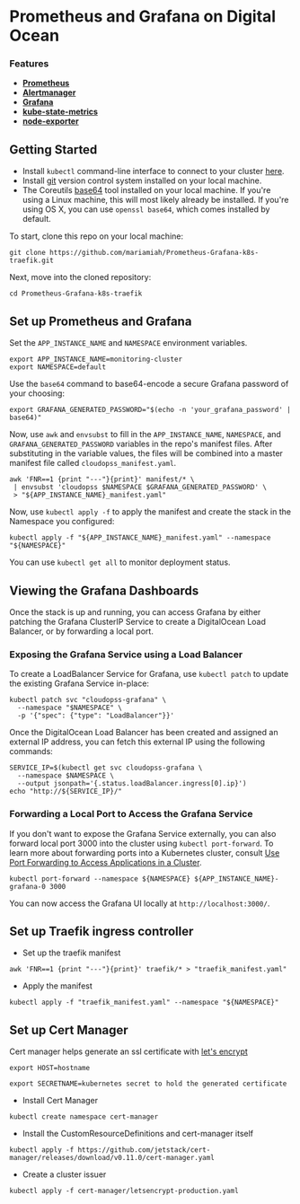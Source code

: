 # Prometheus and Grafana on Digital Ocean

### Features
- **[Prometheus](https://prometheus.io/)**
- **[Alertmanager](https://github.com/prometheus/alertmanager)**
- **[Grafana](https://grafana.com/)**
- **[kube-state-metrics](https://github.com/kubernetes/kube-state-metrics)**
- **[node-exporter](https://github.com/prometheus/node_exporter)**

## Getting Started

- Install `kubectl` command-line interface to connect to your cluster [here](https://kubernetes.io/docs/tasks/tools/install-kubectl/).
- Install [git](https://git-scm.com/book/en/v2/Getting-Started-Installing-Git) version control system installed on your local machine. 
- The Coreutils [base64](https://www.gnu.org/software/coreutils/manual/html_node/base64-invocation.html) tool installed on your local machine. If you're using a Linux machine, this will most likely already be installed. If you're using OS X, you can use `openssl base64`, which comes installed by default.

To start, clone this repo on your local machine:

```shell
git clone https://github.com/mariamiah/Prometheus-Grafana-k8s-traefik.git
```

Next, move into the cloned repository:

```shell
cd Prometheus-Grafana-k8s-traefik
```
## Set up Prometheus and Grafana
Set the `APP_INSTANCE_NAME` and `NAMESPACE` environment variables.
```shell
export APP_INSTANCE_NAME=monitoring-cluster
export NAMESPACE=default
```

Use the `base64` command to base64-encode a secure Grafana password of your choosing:

```shell
export GRAFANA_GENERATED_PASSWORD="$(echo -n 'your_grafana_password' | base64)"
```

Now, use `awk` and `envsubst` to fill in the `APP_INSTANCE_NAME`, `NAMESPACE`, and `GRAFANA_GENERATED_PASSWORD` variables in the repo's manifest files. After substituting in the variable values, the files will be combined into a master manifest file called `cloudopss_manifest.yaml`.

```shell
awk 'FNR==1 {print "---"}{print}' manifest/* \
 | envsubst 'cloudopss $NAMESPACE $GRAFANA_GENERATED_PASSWORD' \
 > "${APP_INSTANCE_NAME}_manifest.yaml"
```

Now, use `kubectl apply -f` to apply the manifest and create the stack in the Namespace you configured:

```shell
kubectl apply -f "${APP_INSTANCE_NAME}_manifest.yaml" --namespace "${NAMESPACE}"
```

You can use `kubectl get all` to monitor deployment status.

## Viewing the Grafana Dashboards

Once the stack is up and running, you can access Grafana by either patching the Grafana ClusterIP Service to create a DigitalOcean Load Balancer, or by forwarding a local port. 

### Exposing the Grafana Service using a Load Balancer

To create a LoadBalancer Service for Grafana, use `kubectl patch` to update the existing Grafana Service in-place:

```shell
kubectl patch svc "cloudopss-grafana" \
  --namespace "$NAMESPACE" \
  -p '{"spec": {"type": "LoadBalancer"}}'
```

Once the DigitalOcean Load Balancer has been created and assigned an external IP address, you can fetch this external IP using the following commands:

```shell
SERVICE_IP=$(kubectl get svc cloudopss-grafana \
  --namespace $NAMESPACE \
  --output jsonpath='{.status.loadBalancer.ingress[0].ip}')
echo "http://${SERVICE_IP}/"
```

### Forwarding a Local Port to Access the Grafana Service

If you don't want to expose the Grafana Service externally, you can also forward local port 3000 into the cluster using `kubectl port-forward`. To learn more about forwarding ports into a Kubernetes cluster, consult [Use Port Forwarding to Access Applications in a Cluster](https://kubernetes.io/docs/tasks/access-application-cluster/port-forward-access-application-cluster/).

```shell
kubectl port-forward --namespace ${NAMESPACE} ${APP_INSTANCE_NAME}-grafana-0 3000
```

You can now access the Grafana UI locally at `http://localhost:3000/`.

## Set up Traefik ingress controller
- Set up the traefik manifest
```shell
awk 'FNR==1 {print "---"}{print}' traefik/* > "traefik_manifest.yaml"
```
- Apply the manifest
```shell
kubectl apply -f "traefik_manifest.yaml" --namespace "${NAMESPACE}"
```

## Set up Cert Manager
Cert manager helps generate an ssl certificate with [let's encrypt](https://letsencrypt.org/getting-started/)
 ```shell
export HOST=hostname

export SECRETNAME=kubernetes secret to hold the generated certificate
```

- Install Cert Manager
```shell
kubectl create namespace cert-manager
```
- Install the CustomResourceDefinitions and cert-manager itself
```shell
kubectl apply -f https://github.com/jetstack/cert-manager/releases/download/v0.11.0/cert-manager.yaml
```
- Create a cluster issuer
```
kubectl apply -f cert-manager/letsencrypt-production.yaml
```
